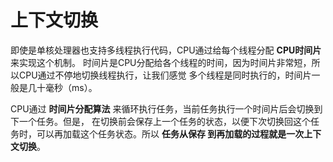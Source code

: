 上下文切换
=============================================
即使是单核处理器也支持多线程执行代码，CPU通过给每个线程分配 **CPU时间片** 来实现这个机制。
时间片是CPU分配给各个线程的时间，因为时间片非常短，所以CPU通过不停地切换线程执行，让我们感觉
多个线程是同时执行的，时间片一般是几十毫秒（ms）。

CPU通过 **时间片分配算法** 来循环执行任务，当前任务执行一个时间片后会切换到下一个任务。但是，
在切换前会保存上一个任务的状态，以便下次切换回这个任务时，可以再加载这个任务状态。所以 **任务从保存
到再加载的过程就是一次上下文切换**。
